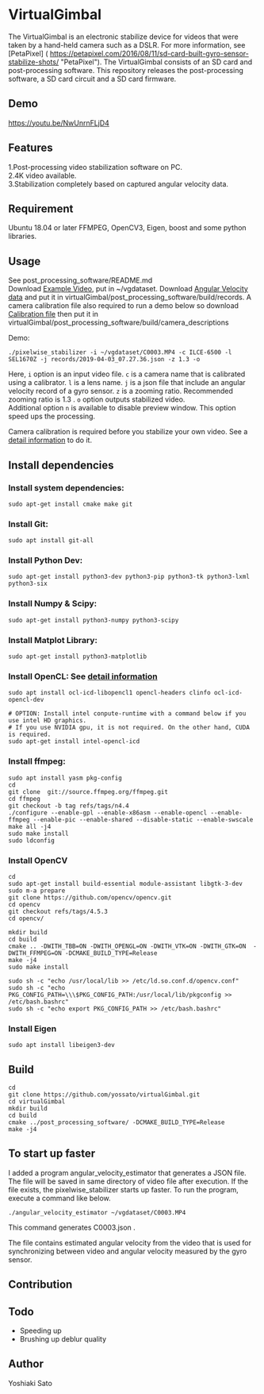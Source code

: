 # VirtualGimbal
The VirtualGimbal is an electronic stabilize device for videos that were taken by a hand-held camera such as a DSLR. For more information, see [PetaPixel] ( https://petapixel.com/2016/08/11/sd-card-built-gyro-sensor-stabilize-shots/ "PetaPixel").  The VirtualGimbal consists of an SD card and post-processing software. This repository releases the post-processing software, a SD card circuit and a SD card firmware.

## Demo
<https://youtu.be/NwUnrnFLjD4>

## Features
1.Post-processing video stabilization software on PC.  
2.4K video available.  
3.Stabilization completely based on captured angular velocity data.  

## Requirement
Ubuntu 18.04 or later
FFMPEG, OpenCV3, Eigen, boost and some python libraries.

## Usage  
See post_processing_software/README.md  
Download [Example Video](https://www.dropbox.com/s/y9ugb7c9l8qy5zy/C0003.MP4?dl=1), put in ~/vgdataset. Download [Angular Velocity data](https://www.dropbox.com/s/mz7mn3maapkgodw/2019-04-03_07.27.36.json?dl=1) and put it in virtualGimbal/post_processing_software/build/records. A camera calibration file also required to run a demo below so download [Calibration file](https://www.dropbox.com/s/we9r2a2w1un4lyf/cameras.json?dl=1) then put it in virtualGimbal/post_processing_software/build/camera_descriptions    

Demo:  
```
./pixelwise_stabilizer -i ~/vgdataset/C0003.MP4 -c ILCE-6500 -l SEL1670Z -j records/2019-04-03_07.27.36.json -z 1.3 -o  
```

Here, `i` option is an input video file. `c` is a camera name that is calibrated using a calibrator. `l` is a lens name. `j` is a json file that include an angular velocity record of a gyro sensor. `z` is a zooming ratio. Recommended zooming ratio is 1.3 . `o` option outputs stabilized video.  
Additional option `n` is available to disable preview window. This option speed ups the processing.    
  
  
  
Camera calibration is required before you stabilize your own video. See a [detail information](https://github.com/yossato/virtualGimbal/tree/master/post_processing_software) to do it.


## Install dependencies
### Install system dependencies:
```
sudo apt-get install cmake make git  
```

### Install Git:
```
sudo apt install git-all
```  

### Install Python Dev:
```
sudo apt-get install python3-dev python3-pip python3-tk python3-lxml python3-six
```

### Install Numpy & Scipy:
```
sudo apt-get install python3-numpy python3-scipy
```

### Install Matplot Library:
```
sudo apt-get install python3-matplotlib
```

### Install OpenCL: See [detail information](https://github.com/intel/compute-runtime/releases)
```
sudo apt install ocl-icd-libopencl1 opencl-headers clinfo ocl-icd-opencl-dev  

# OPTION: Install intel conpute-runtime with a command below if you use intel HD graphics.
# If you use NVIDIA gpu, it is not required. On the other hand, CUDA is required.
sudo apt-get install intel-opencl-icd
```

### Install ffmpeg:  
```
sudo apt install yasm pkg-config  
cd  
git clone  git://source.ffmpeg.org/ffmpeg.git  
cd ffmpeg
git checkout -b tag refs/tags/n4.4
./configure --enable-gpl --enable-x86asm --enable-opencl --enable-ffmpeg --enable-pic --enable-shared --disable-static --enable-swscale
make all -j4  
sudo make install  
sudo ldconfig  
```

### Install OpenCV  
```
cd  
sudo apt-get install build-essential module-assistant libgtk-3-dev  
sudo m-a prepare  
git clone https://github.com/opencv/opencv.git
cd opencv
git checkout refs/tags/4.5.3
cd opencv/  
  
mkdir build  
cd build  
cmake .. -DWITH_TBB=ON -DWITH_OPENGL=ON -DWITH_VTK=ON -DWITH_GTK=ON  -DWITH_FFMPEG=ON -DCMAKE_BUILD_TYPE=Release    
make -j4  
sudo make install  

sudo sh -c "echo /usr/local/lib >> /etc/ld.so.conf.d/opencv.conf"  
sudo sh -c "echo PKG_CONFIG_PATH=\\\$PKG_CONFIG_PATH:/usr/local/lib/pkgconfig >> /etc/bash.bashrc"  
sudo sh -c "echo export PKG_CONFIG_PATH >> /etc/bash.bashrc"  
```

### Install Eigen
```
sudo apt install libeigen3-dev  
```

## Build
```
cd
git clone https://github.com/yossato/virtualGimbal.git  
cd virtualGimbal  
mkdir build  
cd build  
cmake ../post_processing_software/ -DCMAKE_BUILD_TYPE=Release  
make -j4  
```

## To start up faster  
I added a program angular_velocity_estimator that generates a JSON file. The file will be saved in same directory of video file after execution.
If the file exists, the pixelwise_stabilizer starts up faster.
To run the program, execute a command like below.
```  
./angular_velocity_estimator ~/vgdataset/C0003.MP4  
```  
  
This command generates C0003.json .

The file contains estimated angular velocity from the video that is used for synchronizing between video and angular velocity measured by the gyro sensor.

## Contribution

## Todo
- Speeding up
- Brushing up deblur quality

## Author
Yoshiaki Sato
